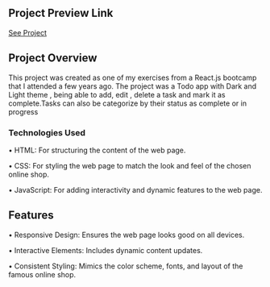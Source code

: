 ## Project Preview Link
[See Project](https://rastifar.github.io/Todo-HTML-CSS/)

## Project Overview
This project was created as one of my exercises from a React.js bootcamp that I attended a few years ago.
The project was a Todo app with Dark and Light theme , being able to add, edit , delete a task 
and mark it as complete.Tasks can also be categorize by their status as complete or in progress

### Technologies Used

•  HTML: For structuring the content of the web page.

•  CSS: For styling the web page to match the look and feel of the chosen online shop.

•  JavaScript: For adding interactivity and dynamic features to the web page.



## Features
•  Responsive Design: Ensures the web page looks good on all devices.

•  Interactive Elements: Includes dynamic content updates.

•  Consistent Styling: Mimics the color scheme, fonts, and layout of the famous online shop.
